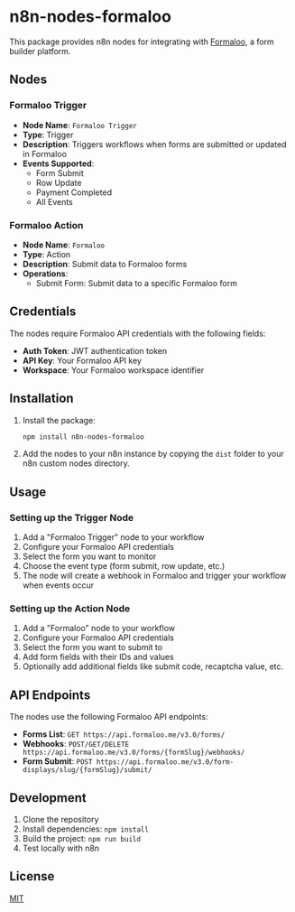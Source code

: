 # n8n-nodes-formaloo

This package provides n8n nodes for integrating with [Formaloo](https://formaloo.com), a form builder platform.

## Nodes

### Formaloo Trigger
- **Node Name**: `Formaloo Trigger`
- **Type**: Trigger
- **Description**: Triggers workflows when forms are submitted or updated in Formaloo
- **Events Supported**:
  - Form Submit
  - Row Update
  - Payment Completed
  - All Events

### Formaloo Action
- **Node Name**: `Formaloo`
- **Type**: Action
- **Description**: Submit data to Formaloo forms
- **Operations**:
  - Submit Form: Submit data to a specific Formaloo form

## Credentials

The nodes require Formaloo API credentials with the following fields:
- **Auth Token**: JWT authentication token
- **API Key**: Your Formaloo API key
- **Workspace**: Your Formaloo workspace identifier

## Installation

1. Install the package:
   ```bash
   npm install n8n-nodes-formaloo
   ```

2. Add the nodes to your n8n instance by copying the `dist` folder to your n8n custom nodes directory.

## Usage

### Setting up the Trigger Node

1. Add a "Formaloo Trigger" node to your workflow
2. Configure your Formaloo API credentials
3. Select the form you want to monitor
4. Choose the event type (form submit, row update, etc.)
5. The node will create a webhook in Formaloo and trigger your workflow when events occur

### Setting up the Action Node

1. Add a "Formaloo" node to your workflow
2. Configure your Formaloo API credentials
3. Select the form you want to submit to
4. Add form fields with their IDs and values
5. Optionally add additional fields like submit code, recaptcha value, etc.

## API Endpoints

The nodes use the following Formaloo API endpoints:
- **Forms List**: `GET https://api.formaloo.me/v3.0/forms/`
- **Webhooks**: `POST/GET/DELETE https://api.formaloo.me/v3.0/forms/{formSlug}/webhooks/`
- **Form Submit**: `POST https://api.formaloo.me/v3.0/form-displays/slug/{formSlug}/submit/`

## Development

1. Clone the repository
2. Install dependencies: `npm install`
3. Build the project: `npm run build`
4. Test locally with n8n

## License

[MIT](LICENSE.md)

